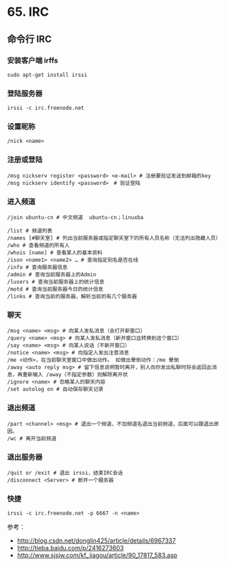 # 65. IRC

## 命令行 IRC

### 安装客户端 irffs

`sudo apt-get install irssi`

### 登陆服务器

`irssi -c irc.freenode.net`

### 设置昵称

`/nick <name>`

### 注册或登陆

```
/msg nickserv register <password> <e-mail> # 注册要验证发送到邮箱的key
/msg nickserv identify <password>　# 验证登陆
```

### 进入频道

```
/join ubuntu-cn # 中文频道  ubuntu-cn；linuxba　

/list # 频道列表
/names [#聊天室] # 列出当前服务器或指定聊天室下的所有人员名称（无法列出隐藏人员）
/who # 查看频道的所有人
/whois [name] # 查看某人的基本资料
/ison <name1> <name2> … # 查询指定别名是否在线
/info # 查询服务器信息
/admin # 查询当前服务器上的Admin
/lusers # 查询当前服务器上的统计信息
/motd # 查询当前服务器今日的统计信息
/links # 查询当前的服务器，解析当前的有几个服务器
```

### 聊天

```
/msg <name> <msg> # 向某人发私消息（会打开新窗口）
/query <name> <msg> # 向某人发私消息（新开窗口且转换到这个窗口）
/say <name> <msg> # 向某人说话（不新开窗口）
/notice <name> <msg> # 向指定人发出注意消息
/me <动作>，在当前聊天室窗口中做出动作。 如做出晕倒动作：/me 晕倒
/away <auto reply msg> # 留下信息说明暂时离开，别人向你发出私聊时将会返回此消息，再重新输入 /away（不指定参数）则解除离开状
/ignore <name> # 忽略某人的聊天内容
/set autolog on # 自动保存聊天记录
```

### 退出频道

```
/part <channel> <msg> # 退出一个频道，不加频道名退出当前频道，后面可以跟退出原因。
/wc # 离开当前频道
```

### 退出服务器

```
/quit or /exit # 退出 irssi，结束IRC会话
/disconnect <Server> # 断开一个服务器
```

### 快捷

`irssi -c irc.freenode.net -p 6667 -n <name>`

参考：

- <http://blog.csdn.net/donglin425/article/details/6967337>
- <http://tieba.baidu.com/p/2416273603>
- <http://www.sjsjw.com/kf_jiagou/article/90_17817_583.asp>
